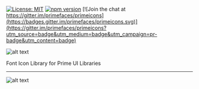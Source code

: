 [![License: MIT](https://img.shields.io/badge/License-MIT-yellow.svg)](https://opensource.org/licenses/MIT)
[![npm version](https://badge.fury.io/js/primeicons.svg)](https://badge.fury.io/js/primeicons)
[![Join the chat at https://gitter.im/primefaces/primeicons](https://badges.gitter.im/primefaces/primeicons.svg)](https://gitter.im/primefaces/primeicons?utm_source=badge&utm_medium=badge&utm_campaign=pr-badge&utm_content=badge)

![alt text](https://www.primefaces.org/wp-content/uploads/2018/07/primeicons-logo.svg "PrimeIcons")

Font Icon Library for Prime UI Libraries

---

![alt text](https://www.primefaces.org/wp-content/uploads/2018/07/prime-icons.png "PrimeIcons")

